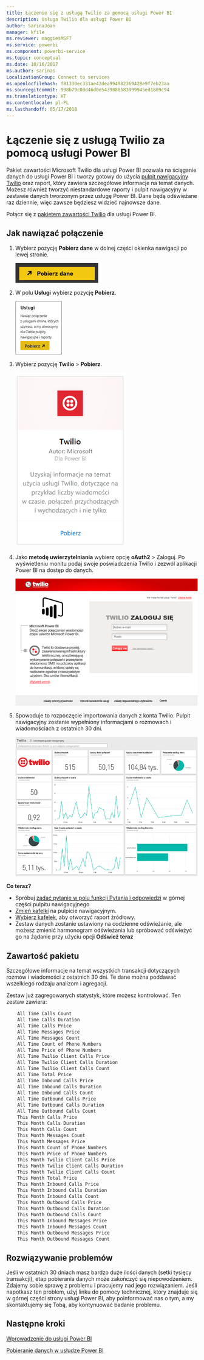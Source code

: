 ```yaml
---
title: Łączenie się z usługą Twilio za pomocą usługi Power BI
description: Usługa Twilio dla usługi Power BI
author: SarinaJoan
manager: kfile
ms.reviewer: maggiesMSFT
ms.service: powerbi
ms.component: powerbi-service
ms.topic: conceptual
ms.date: 10/16/2017
ms.author: sarinas
LocalizationGroup: Connect to services
ms.openlocfilehash: f81330ec331ae42dea994982369428e9f7eb23aa
ms.sourcegitcommit: 998b79c0dd46d0e5439888b83999945ed1809c94
ms.translationtype: HT
ms.contentlocale: pl-PL
ms.lasthandoff: 05/17/2018
---
```

# <a name="connect-to-twilio-with-power-bi"></a>Łączenie się z usługą Twilio za pomocą usługi Power BI
Pakiet zawartości Microsoft Twilio dla usługi Power BI pozwala na ściąganie danych do usługi Power BI i tworzy gotowy do użycia [pulpit nawigacyjny Twilio](https://powerbi.microsoft.com/integrations/twilio) oraz raport, który zawiera szczegółowe informacje na temat danych. Możesz również tworzyć niestandardowe raporty i pulpit nawigacyjny w zestawie danych tworzonym przez usługę Power BI. Dane będą odświeżane raz dziennie, więc zawsze będziesz widzieć najnowsze dane.

Połącz się z [pakietem zawartości Twilio](https://app.powerbi.com/getdata/services/twilio) dla usługi Power BI.

## <a name="how-to-connect"></a>Jak nawiązać połączenie
1. Wybierz pozycję **Pobierz dane** w dolnej części okienka nawigacji po lewej stronie.
   
   ![](media/service-connect-to-twilio/pbi_getdata.png) 
2. W polu **Usługi** wybierz pozycję **Pobierz**.
   
   ![](media/service-connect-to-twilio/pbi_getservices.png) 
3. Wybierz pozycję **Twilio** \> **Pobierz**.
   
   ![](media/service-connect-to-twilio/twilio.png)
4. Jako **metodę uwierzytelniania** wybierz opcję **oAuth2** \> Zaloguj. Po wyświetleniu monitu podaj swoje poświadczenia Twilio i zezwól aplikacji Power BI na dostęp do danych.
   
   ![](media/service-connect-to-twilio/pbi_twilio_login.png)
5. Spowoduje to rozpoczęcie importowania danych z konta Twilio. Pulpit nawigacyjny zostanie wypełniony informacjami o rozmowach i wiadomościach z ostatnich 30 dni. 
   
   ![](media/service-connect-to-twilio/pbi_twilio_db.png)

**Co teraz?**

* Spróbuj [zadać pytanie w polu funkcji Pytania i odpowiedzi](power-bi-q-and-a.md) w górnej części pulpitu nawigacyjnego
* [Zmień kafelki](service-dashboard-edit-tile.md) na pulpicie nawigacyjnym.
* [Wybierz kafelek](service-dashboard-tiles.md), aby otworzyć raport źródłowy.
* Zestaw danych zostanie ustawiony na codzienne odświeżanie, ale możesz zmienić harmonogram odświeżania lub spróbować odświeżyć go na żądanie przy użyciu opcji **Odśwież teraz**

## <a name="whats-included"></a>Zawartość pakietu
Szczegółowe informacje na temat wszystkich transakcji dotyczących rozmów i wiadomości z ostatnich 30 dni. Te dane można poddawać wszelkiego rodzaju analizom i agregacji.

Zestaw już zagregowanych statystyk, które możesz kontrolować. Ten zestaw zawiera:

        All Time Calls Count  
        All Time Calls Duration  
        All Time Calls Price  
        All Time Messages Price  
        All Time Messages Count  
        All Time Count of Phone Numbers  
        All Time Price of Phone Numbers  
        All Time Twilio Client Calls Price  
        All Time Twilio Client Calls Duration  
        All Time Twilio Client Calls Count  
        All Time Total Price  
        All Time Inbound Calls Price  
        All Time Inbound Calls Duration  
        All Time Inbound Calls Count  
        All Time Outbound Calls Price  
        All Time Outbound Calls Duration  
        All Time Outbound Calls Count  
        This Month Calls Price  
        This Month Calls Duration  
        This Month Calls Count  
        This Month Messages Count  
        This Month Messages Price  
        This Month Count of Phone Numbers  
        This Month Price of Phone Numbers  
        This Month Twilio Client Calls Price  
        This Month Twilio Client Calls Duration  
        This Month Twilio Client Calls Count  
        This Month Total Price  
        This Month Inbound Calls Price  
        This Month Inbound Calls Duration  
        This Month Inbound Calls Count  
        This Month Outbound Calls Price  
        This Month Outbound Calls Duration  
        This Month Outbound Calls Count  
        This Month Inbound Messages Price  
        This Month Inbound Messages Count  
        This Month Outbound Messages Price  
        This Month Outbound Messages Count

## <a name="troubleshooting"></a>Rozwiązywanie problemów
Jeśli w ostatnich 30 dniach masz bardzo duże ilości danych (setki tysięcy transakcji), etap pobierania danych może zakończyć się niepowodzeniem. Zdajemy sobie sprawę z problemu i pracujemy nad jego rozwiązaniem. Jeśli napotkasz ten problem, użyj linku do pomocy technicznej, który znajduje się w górnej części strony usługi Power BI, aby poinformować nas o tym, a my skontaktujemy się Tobą, aby kontynuować badanie problemu.

## <a name="next-steps"></a>Następne kroki
[Wprowadzenie do usługi Power BI](service-get-started.md)

[Pobieranie danych w usłudze Power BI](service-get-data.md)

